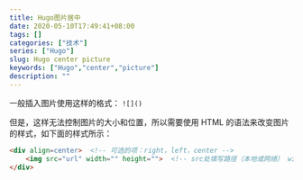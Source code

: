```yaml
---
title: Hugo图片居中
date: 2020-05-10T17:49:41+08:00
tags: []
categories: ["技术"]
series: ["Hugo"]
slug: Hugo center picture
keywords: ["Hugo","center","picture"]
description: ""
---
```


一般插入图片使用这样的格式： `![]()`

但是，这样无法控制图片的大小和位置，所以需要使用 HTML 的语法来改变图片的样式，如下面的样式所示：

```html
<div align=center>  <!-- 可选的项：right，left，center -->
	<img src="url" width="" height="">  <!-- src处填写路径（本地或网络） width 和 height 就是控制图片的大小的-->
</div>
```

